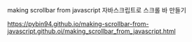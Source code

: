 making scrollbar from javascript
자바스크립트로 스크롤 바 만들기

https://pybin94.github.io/making-scrollbar-from-javascript.github.oi/making_scrollbar_from_javascript.html
